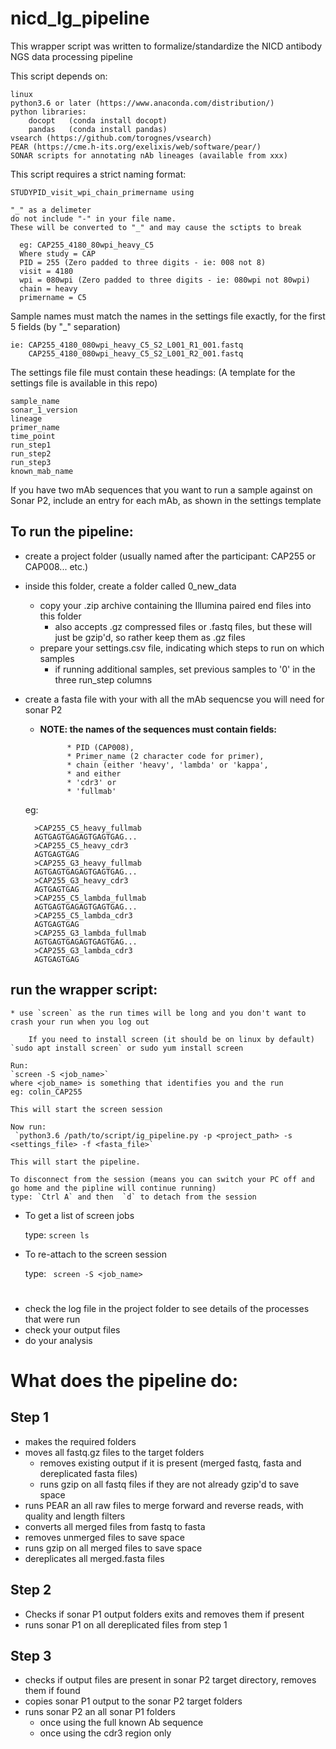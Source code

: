 # nicd_Ig_pipeline
This wrapper script was written to formalize/standardize the NICD antibody NGS data processing pipeline

This script depends on:
 
    linux
    python3.6 or later (https://www.anaconda.com/distribution/)
    python libraries:
        docopt   (conda install docopt)
        pandas   (conda install pandas)
    vsearch (https://github.com/torognes/vsearch)
    PEAR (https://cme.h-its.org/exelixis/web/software/pear/)
    SONAR scripts for annotating nAb lineages (available from xxx)

This script requires a strict naming format:

    STUDYPID_visit_wpi_chain_primername using
    
    "_" as a delimeter
    do not include "-" in your file name. 
    These will be converted to "_" and may cause the sctipts to break
    
      eg: CAP255_4180_80wpi_heavy_C5
      Where study = CAP
      PID = 255 (Zero padded to three digits - ie: 008 not 8)
      visit = 4180
      wpi = 080wpi (Zero padded to three digits - ie: 080wpi not 80wpi)
      chain = heavy
      primername = C5

Sample names must match the names in the settings file exactly, for  the first 5 fields (by "_" separation)
    
    ie: CAP255_4180_080wpi_heavy_C5_S2_L001_R1_001.fastq
        CAP255_4180_080wpi_heavy_C5_S2_L001_R2_001.fastq

The settings file file must contain these headings:
    (A template for the settings file is available in this repo)
    
    sample_name	
    sonar_1_version	
    lineage	
    primer_name	
    time_point	
    run_step1	
    run_step2	
    run_step3	
    known_mab_name

If you have two mAb sequences that you want to run a sample against on Sonar P2,
include an entry for each mAb, as shown in the settings template


## **To run the pipeline:**
    
* create a project folder (usually named after the participant: CAP255 or CAP008... etc.)
* inside this folder, create a folder called 0_new_data
    * copy your .zip archive containing the Illumina paired end files into this folder
        * also accepts .gz compressed files or .fastq files, but these will just be gzip'd, so rather keep them as .gz files
    * prepare your settings.csv file, indicating which steps to run on which samples
        * if running additional samples, set previous samples to '0' in the three run_step columns
* create a fasta file with your with all the mAb sequencse you will need for sonar P2
    * **NOTE: the names of the sequences must contain fields:**
                
                * PID (CAP008), 
                * Primer_name (2 character code for primer), 
                * chain (either 'heavy', 'lambda' or 'kappa', 
                * and either 
                * 'cdr3' or 
                * 'fullmab'
    
    eg:
    
        >CAP255_C5_heavy_fullmab
        AGTGAGTGAGAGTGAGTGAG...
        >CAP255_C5_heavy_cdr3
        AGTGAGTGAG
        >CAP255_G3_heavy_fullmab
        AGTGAGTGAGAGTGAGTGAG...
        >CAP255_G3_heavy_cdr3
        AGTGAGTGAG
        >CAP255_C5_lambda_fullmab
        AGTGAGTGAGAGTGAGTGAG...
        >CAP255_C5_lambda_cdr3
        AGTGAGTGAG
        >CAP255_G3_lambda_fullmab
        AGTGAGTGAGAGTGAGTGAG...
        >CAP255_G3_lambda_cdr3
        AGTGAGTGAG

## run the wrapper script:
    * use `screen` as the run times will be long and you don't want to crash your run when you log out
    
        If you need to install screen (it should be on linux by default)
    `sudo apt install screen` or sudo yum install screen
    
    Run:
    `screen -S <job_name>`
    where <job_name> is something that identifies you and the run
    eg: colin_CAP255
    
    This will start the screen session
    
    Now run:     
     `python3.6 /path/to/script/ig_pipeline.py -p <project_path> -s <settings_file> -f <fasta_file>`
    
    This will start the pipeline.
    
    To disconnect from the session (means you can switch your PC off and go home and the pipline will continue running)
    type: `Ctrl A` and then  `d` to detach from the session
    
*  To get a list of screen jobs
   
    type: `screen ls`
    
* To re-attach to the screen session
    
    type: ` screen -S <job_name>`   
#
 * check the log file in the project folder to see details of the processes that were run
 * check your output files
 * do your analysis
 
 
 
 # What does the pipeline do:
 ## Step 1
 * makes the required folders
 * moves all fastq.gz files to the target folders
    * removes existing output if it is present (merged fastq, fasta and dereplicated fasta files)
    * runs gzip on all fastq files if they are not already gzip'd to save space
 * runs PEAR an all raw files to merge forward and reverse reads, with quality and length filters
 * converts all merged files from fastq to fasta
 * removes unmerged files to save space
 * runs gzip on all merged files to save space
 * dereplicates all merged.fasta files
 
 ## Step 2
 * Checks if sonar P1 output folders exits  and removes them if present
 * runs sonar P1 on all dereplicated files from step 1
 
 ## Step 3
 * checks if output files are present in sonar P2 target directory, removes them if found
 * copies sonar P1 output to the sonar P2 target folders
 * runs sonar P2 an all sonar P1 folders
    * once using the full known Ab sequence
    * once using the cdr3 region only